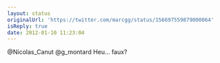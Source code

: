 ```yaml
---
layout: status
originalUrl: 'https://twitter.com/marcgg/status/156697559879000064'
isReply: true
date: 2012-01-10 11:23:04
---
```


@Nicolas_Canut @g_montard Heu... faux?
